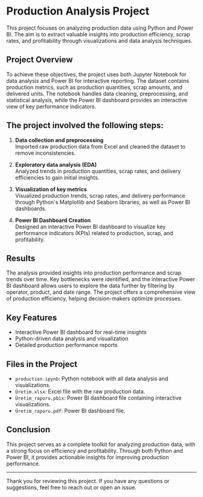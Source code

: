 # Production Analysis Project

This project focuses on analyzing production data using Python and Power BI. The aim is to extract valuable insights into production efficiency, scrap rates, and profitability through visualizations and data analysis techniques.

## Project Overview

To achieve these objectives, the project uses both Jupyter Notebook for data analysis and Power BI for interactive reporting. The dataset contains production metrics, such as production quantities, scrap amounts, and delivered units. The notebook handles data cleaning, preprocessing, and statistical analysis, while the Power BI dashboard provides an interactive view of key performance indicators.

## The project involved the following steps:

1. **Data collection and preprocessing**  
   Imported raw production data from Excel and cleaned the dataset to remove inconsistencies.

2. **Exploratory data analysis (EDA)**  
   Analyzed trends in production quantities, scrap rates, and delivery efficiencies to gain initial insights.

3. **Visualization of key metrics**  
   Visualized production trends, scrap rates, and delivery performance through Python's Matplotlib and Seaborn libraries, as well as Power BI dashboards.

4. **Power BI Dashboard Creation**  
   Designed an interactive Power BI dashboard to visualize key performance indicators (KPIs) related to production, scrap, and profitability.

## Results

The analysis provided insights into production performance and scrap trends over time. Key bottlenecks were identified, and the interactive Power BI dashboard allows users to explore the data further by filtering by operator, product, and date range. The project offers a comprehensive view of production efficiency, helping decision-makers optimize processes.

## Key Features

- Interactive Power BI dashboard for real-time insights
- Python-driven data analysis and visualization
- Detailed production performance reports

## Files in the Project

- `production.ipynb`: Python notebook with all data analysis and visualizations.
- `Üretim.xlsx`: Excel file with the raw production data.
- `Üretim_raporu.pbix`: Power BI dashboard file containing interactive visualizations.
- `Üretim_raporu.pdf`: Power BI dashboard file.

## Conclusion

This project serves as a complete toolkit for analyzing production data, with a strong focus on efficiency and profitability. Through both Python and Power BI, it provides actionable insights for improving production performance.

---

Thank you for reviewing this project. If you have any questions or suggestions, feel free to reach out or open an issue.
